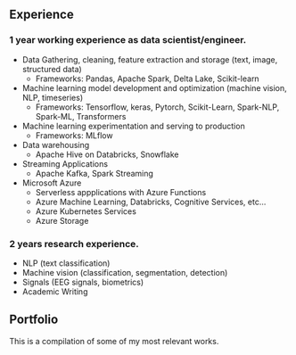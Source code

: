 
## Experience 

### 1 year working experience as data scientist/engineer.
- Data Gathering, cleaning, feature extraction and storage (text, image, structured data)
    - Frameworks: Pandas, Apache Spark, Delta Lake, Scikit-learn
- Machine learning model development and optimization (machine vision, NLP, timeseries)
    - Frameworks: Tensorflow, keras, Pytorch, Scikit-Learn, Spark-NLP, Spark-ML, Transformers
- Machine learning experimentation and serving to production
    - Frameworks: MLflow
- Data warehousing 
    - Apache Hive on Databricks, Snowflake
- Streaming Applications
    - Apache Kafka, Spark Streaming
- Microsoft Azure
    - Serverless appplications with Azure Functions
    - Azure Machine Learning, Databricks, Cognitive Services, etc...
    - Azure Kubernetes Services
    - Azure Storage

### 2 years research experience.
- NLP (text classification)
- Machine vision (classification, segmentation, detection)
- Signals (EEG signals, biometrics)
- Academic Writing

## Portfolio

This is a compilation of some of my most relevant works. 




